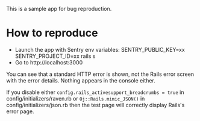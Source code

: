 This is a sample app for bug reproduction.

# How to reproduce

- Launch the app with Sentry env variables:  SENTRY_PUBLIC_KEY=xx SENTRY_PROJECT_ID=xx rails s
- Go to http://localhost:3000

You can see that a standard HTTP error is shown, not the Rails error screen with the error details. Nothing appears in the console either.

If you disable either `config.rails_activesupport_breadcrumbs = true` in config/initializers/raven.rb or `Oj::Rails.mimic_JSON()` in config/initializers/json.rb then the test page will correctly display Rails's error page.
